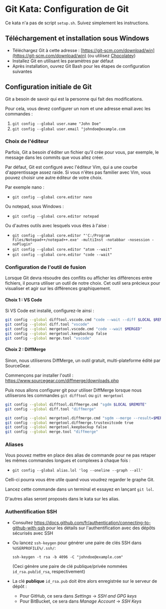 # Git Kata: Configuration de Git

Ce kata n'a pas de script `setup.sh`. Suivez simplement les instructions.

## Téléchargement et installation sous Windows

* Téléchargez Git à cette adresse : [https://git-scm.com/download/win](https://git-scm.com/download/win) (ou utilisez [Chocolatey](https://chocolatey.org/))
* Installez Git en utilisant les paramètres par défaut
* Après installation, ouvrez Git Bash pour les étapes de configuration suivantes

## Configuration initiale de Git

Git a besoin de savoir qui est la personne qui fait des modifications.

Pour cela, vous devez configurer un nom et une adresse email avec les commandes : 

1. `git config --global user.name "John Doe"`
2. `git config --global user.email "johndoe@example.com`

### Choix de l'éditeur

Parfois, Git a besoin d'éditer un fichier qu'il crée pour vous, par exemple, le message dans les commits que vous allez créer.

Par défaut, Git est configuré avec l'éditeur Vim, qui a une courbe d'apprentissage assez raide. Si vous n'êtes pas familier avec Vim, vous pouvez choisir une autre éditeur de votre choix.

Par exemple nano :
- `git config --global core.editor nano`

Ou notepad, sous Windows :
- `git config --global core.editor notepad`

Ou d'autres outils avec lesquels vous êtes à l'aise :

- `git config --global core.editor "'C:/Program Files/Notepad++/notepad++.exe' -multiInst -notabbar -nosession -noPlugin"`
- `git config --global core.editor "atom --wait"`
- `git config --global core.editor "code --wait"`

### Configuration de l'outil de fusion

Lorsque Git devra résoudre des conflits ou afficher les différences entre fichiers, il pourra utiliser un outil de notre choix. Cet outil sera précieux pour visualiser et agir sur les différences graphiquement.

#### Choix 1 : VS Code

Si VS Code est installé, configurez-le ainsi : 

```sh
git config --global difftool.vscode.cmd "code --wait --diff $LOCAL $REMOTE"
git config --global diff.tool "vscode"
git config --global mergetool.vscode.cmd "code --wait $MERGED"
git config --global mergetool.keepbackup false
git config --global merge.tool "vscode"
```

#### Choix 2 : DiffMerge

Sinon, nous utiliserons DiffMerge, un outil gratuit, multi-plateforme édité par SourceGear.

Commençons par installer l'outil : https://www.sourcegear.com/diffmerge/downloads.php

Puis nous allons configurer git pour utiliser DiffMerge lorsque nous utiliserons les commandes `git difftool` ou `git mergetool`

```sh
git config --global difftool.diffmerge.cmd "sgdm $LOCAL $REMOTE"
git config --global diff.tool "diffmerge"

git config --global mergetool.diffmerge.cmd "sgdm --merge --result=$MERGED $LOCAL $BASE $REMOTE"
git config --global mergetool.diffmerge.trustexitcode true
git config --global mergetool.keepbackup false
git config --global merge.tool "diffmerge"
```

### Aliases

Vous pouvez mettre en place des alias de commande pour ne pas retaper les mêmes commandes longues et complexes à chaque fois :
* `git config --global alias.lol 'log --oneline --graph --all'`

Celli-ci pourra vous être utile quand vous voudrez regarder le graphe Git.

Lancez cette commande dans un terminal et essayez en lançant `git lol`.

D'autres alias seront proposés dans le kata sur les alias.

### Authentification SSH 

- Consultez https://docs.github.com/fr/authentication/connecting-to-github-with-ssh pour les détails sur l'authentification avec des dépôts sécurisés avec SSH 
- Ou lancez `ssh-keygen` pour générer une paire de clés SSH dans `%USERPROFILE%/.ssh/`:

  `ssh-keygen -t rsa -b 4096 -C "johndoe@example.com"`

  (Ceci génère une paire de clé publique/privée nommées `id_rsa.pub`/`id_rsa`, respectivement)
- La clé **publique** `id_rsa.pub` doit être alors enregistrée sur le serveur de dépôt :
  - Pour GitHub, ce sera dans _Settings_ -> _SSH and GPG keys_
  - Pour BitBucket, ce sera dans _Manage Account_ -> _SSH Keys_
